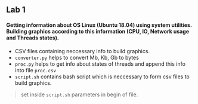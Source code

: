 ## Lab 1
#### Getting information about OS Linux (Ubuntu 18.04) using system utilities. Building graphics according to this information (CPU, IO, Network usage and Threads states).
* CSV files containing neccessary info to build graphics.
* `converter.py` helps to convert Mb, Kb, Gb to bytes
* `proc.py` helps to get info about states of threads and append this info into file `proc.csv`
* `script.sh` contains bash script which is neccessary to form csv files to build graphics.
> set inside `script.sh` parameters in begin of file.

